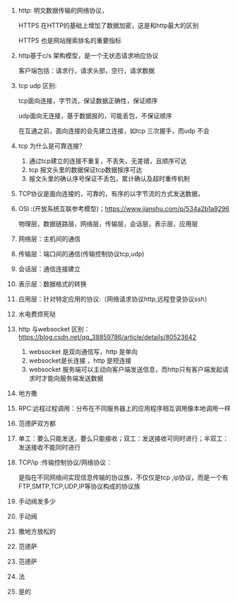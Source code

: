 1. http: 明文数据传输的网络协议，

   HTTPS 在HTTP的基础上增加了数据加密，这是和http最大的区别

   HTTPS 也是网站搜索排名的重要指标

2. http基于c/s 架构模型，是一个无状态请求响应协议

   客户端包括：请求行，请求头部，空行，请求数据

3. tcp udp 区别:

   tcp面向连接，字节流，保证数据正确性，保证顺序

   udp面向无连接，基于数据报的，可能丢包，不保证顺序

   在互通之前，面向连接的会先建立连接，如tcp 三次握手，而udp 不会

4. tcp 为什么是可靠连接?

   1. 通过tcp建立的连接不重复，不丢失，无差错，且顺序可达
   2. tcp 报文头里的数据保证tcp数据按序可达
   3. 报文头里的确认序号保证不丢包，累计确认及超时重传机制

5. TCP协议是面向连接的，可靠的，有序的以字节流的方式发送数据，

6. OSI :(开放系统互联参考模型)；https://www.jianshu.com/p/534a2b1a9296

   物理层，数据链路层，网络层，传输层，会话层，表示层，应用层

7. 网络层：主机间的通信

8. 传输层：端口间的通信(传输控制协议tcp,udp)

9. 会话层：通信连接建立

10. 表示层：数据格式的转换

11. 应用层：针对特定应用的协议:（网络请求协议http,远程登录协议ssh）

12. 水电费烦死哒

13. http 与websocket 区别：https://blog.csdn.net/qq_38859786/article/details/80523642

    1. websocket 是双向通信写，http 是单向
    2. websocket是长连接 ，http 是短连接
    3. websocket 服务端可以主动向客户端发送信息，而http只有客户端发起请求时才能向服务端发送数据

14. 地方撒

15. RPC:远程过程调用：分布在不同服务器上的应用程序相互调用像本地调用一样

16. 范德萨双方都

17. 单工：要么只能发送，要么只能接收；双工：发送接收可同时进行；半双工：发送接收不能同时进行

18. TCP/ip :传输控制协议/网络协议：

    是指在不同网络间实现信息传输的协议族，不仅仅是tcp ,ip协议，而是一个有FTP,SMTP,TCP,UDP,IP等协议构成的协议族

19. 手动阀发多少

20. 手动阀

21. 撒地方放松的

22. 范德萨

23. 范德萨

24. 法

25. 是的